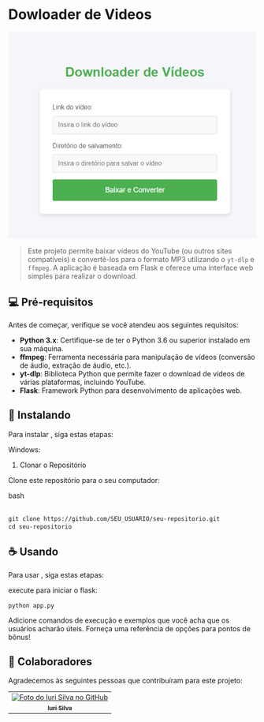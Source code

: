 # Dowloader de Videos



<img src="img/Captura de tela 2024-11-06 112423.png" alt="Exemplo imagem">

> Este projeto permite baixar vídeos do YouTube (ou outros sites compatíveis) e convertê-los para o formato MP3 utilizando o `yt-dlp` e `ffmpeg`. A aplicação é baseada em Flask e oferece uma interface web simples para realizar o download.




## 💻 Pré-requisitos

Antes de começar, verifique se você atendeu aos seguintes requisitos:

- **Python 3.x**: Certifique-se de ter o Python 3.6 ou superior instalado em sua máquina.
- **ffmpeg**: Ferramenta necessária para manipulação de vídeos (conversão de áudio, extração de áudio, etc.).
- **yt-dlp**: Biblioteca Python que permite fazer o download de vídeos de várias plataformas, incluindo YouTube.
- **Flask**: Framework Python para desenvolvimento de aplicações web.

## 🚀 Instalando <Dowloader de Videos>

Para instalar , siga estas etapas:



Windows:
1. Clonar o Repositório

Clone este repositório para o seu computador:

bash
```

git clone https://github.com/SEU_USUARIO/seu-repositorio.git
cd seu-repositorio
```

## ☕ Usando <Dowloader de Videos>

Para usar , siga estas etapas:

execute para iniciar o flask:

```
python app.py

```

Adicione comandos de execução e exemplos que você acha que os usuários acharão úteis. Forneça uma referência de opções para pontos de bônus!



## 🤝 Colaboradores

Agradecemos às seguintes pessoas que contribuíram para este projeto:

<table>
  <tr>
    <td align="center">
      <a href="#" title="defina o título do link">
        <img src="https://avatars3.githubusercontent.com/u/31936044" width="100px;" alt="Foto do Iuri Silva no GitHub"/><br>
        <sub>
          <b>Iuri Silva</b>
        </sub>
      </a>
    </td>
  </tr>
</table>

